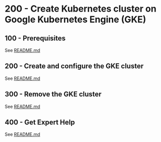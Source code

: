# 200 - Create Kubernetes cluster on Google Kubernetes Engine (GKE)

## 100 - Prerequisites

See [README.md](./100/README.md)

## 200 - Create and configure the GKE cluster

See [README.md](./200/README.md)

## 300 - Remove the GKE cluster

See [README.md](./300/README.md)

## 400 - Get Expert Help

See [README.md](./400/README.md)